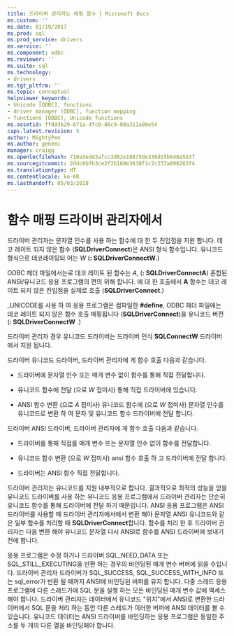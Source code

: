```yaml
---
title: 드라이버 관리자는 매핑 함수 | Microsoft Docs
ms.custom: ''
ms.date: 01/19/2017
ms.prod: sql
ms.prod_service: drivers
ms.service: ''
ms.component: odbc
ms.reviewer: ''
ms.suite: sql
ms.technology:
- drivers
ms.tgt_pltfrm: ''
ms.topic: conceptual
helpviewer_keywords:
- Unicode [ODBC], functions
- driver manager [ODBC], function mapping
- functions [ODBC], Unicode functions
ms.assetid: ff093b29-671a-4fc0-86c9-08a311a98e54
caps.latest.revision: 5
author: MightyPen
ms.author: genemi
manager: craigg
ms.openlocfilehash: 710a3edd3afcc3d82e18875de330d15b048a5b3f
ms.sourcegitcommit: 2ddc0bfb3ce2f2b160e3638f1c2c237a898263f4
ms.translationtype: HT
ms.contentlocale: ko-KR
ms.lasthandoff: 05/03/2018
---
```

# <a name="function-mapping-in-the-driver-manager"></a>함수 매핑 드라이버 관리자에서
드라이버 관리자는 문자열 인수를 사용 하는 함수에 대 한 두 진입점을 지원 합니다. 데코 레이트 되지 않은 함수 (**SQLDriverConnect**)은 ANSI 형식 함수입니다. 유니코드 형식으로 데코레이팅되 어는 *W* (**: SQLDriverConnectW**.)  
  
 ODBC 헤더 파일에서는로 데코 레이트 된 함수는 *A,* (**: SQLDriverConnectA**) 혼합된 ANSI/유니코드 응용 프로그램의 편의 위해 합니다. 에 대 한 호출에서 **A** 함수는 데코 레이트 되지 않은 진입점을 실제로 호출 (**SQLDriverConnect**.)  
  
 _UNICODE를 사용 하 여 응용 프로그램은 컴파일한 **#define**, ODBC 헤더 파일에는 데코 레이트 되지 않은 함수 호출 매핑됩니다 (**SQLDriverConnect**)을 유니코드 버전 (**: SQLDriverConnectW** .)  
  
 드라이버 관리자 경우 유니코드 드라이버는 드라이버 인식 **SQLConnectW** 드라이버에서 지원 됩니다.  
  
 드라이버 유니코드 드라이버, 드라이버 관리자에 게 함수 호출 다음과 같습니다.  
  
-   드라이버에 문자열 인수 또는 매개 변수 없이 함수를 통해 직접 전달합니다.  
  
-   유니코드 함수에 전달 (으로 *W* 접미사) 통해 직접 드라이버에 있습니다.  
  
-   ANSI 함수 변환 (으로 *A* 접미사) 유니코드 함수에 (으로 *W* 접미사) 문자열 인수를 유니코드로 변환 하 여 문자 및 유니코드 함수 드라이버에 전달 합니다.  
  
 드라이버 ANSI 드라이버, 드라이버 관리자에 게 함수 호출 다음과 같습니다.  
  
-   드라이버를 통해 직접를 매개 변수 또는 문자열 인수 없이 함수를 전달합니다.  
  
-   유니코드 함수 변환 (으로 *W* 접미사) ansi 함수 호출 하 고 드라이버에 전달 합니다.  
  
-   드라이버는 ANSI 함수 직접 전달합니다.  
  
 드라이버 관리자는 유니코드를 지원 내부적으로 합니다. 결과적으로 최적의 성능을 얻을 유니코드 드라이버를 사용 하는 유니코드 응용 프로그램에서 드라이버 관리자는 단순히 유니코드 함수를 통해 드라이버에 전달 하기 때문입니다. ANSI 응용 프로그램은 ANSI 드라이버를 사용할 때 드라이버 관리자에서에서 변환 해야 문자열 ANSI 유니코드와 같은 일부 함수를 처리할 때 **SQLDriverConnect**합니다. 함수를 처리 한 후 드라이버 관리자는 다음 변환 해야 유니코드 문자열 다시 ANSI로 함수를 ANSI 드라이버에 보내기 전에 합니다.  
  
 응용 프로그램은 수정 하거나 드라이버 SQL_NEED_DATA 또는 SQL_STILL_EXECUTING을 반환 하는 경우의 바인딩된 매개 변수 버퍼에 읽을 수입니다. 드라이버 관리자 드라이버가 SQL_SUCCESS, SQL_SUCCESS_WITH_INFO 또는 sql_error가 반환 될 때까지 ANSI에 바인딩된 버퍼를 유지 합니다. 다중 스레드 응용 프로그램에 다른 스레드가에 SQL 문을 실행 하는 모든 바인딩된 매개 변수 값에 액세스 해야 합니다. 드라이버 관리자는 데이터에서 유니코드 "위치"에서 ANSI로 변환한 드라이버에서 SQL 문을 처리 하는 동안 다른 스레드가 이러한 버퍼에 ANSI 데이터를 볼 수 있습니다. 유니코드 데이터는 ANSI 드라이버를 바인딩하는 응용 프로그램은 동일한 주소를 두 개의 다른 열을 바인딩해야 합니다.
